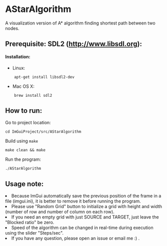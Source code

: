 # AStarAlgorithm
A visualization version of A* algorithm finding shortest path between two nodes.

## Prerequisite: SDL2 (http://www.libsdl.org):
#### Installation:
- Linux:

```
    apt-get install libsdl2-dev
```
- Mac OS X:
```
    brew install sdl2
```
## How to run:

Go to project location:
```
cd ImGuiProject/src/AStarAlgorithm
```

Build using `make`
```
make clean && make
````

Run the program:
```
./AStarAlgorithm
```

## Usage note:
<li> Because ImGui automatically save the previous position of the frame in a file (imgui.ini), it is better to remove it before running the program.
<li> Please use "Random Grid" button to initialize a grid with height and width (number of row and number of column on each row).
<li> If you need an empty grid with just SOURCE and TARGET, just leave the "Blocked ratio" be zero.
<li> Speed of the algorithm can be changed in real-time during execution using the slider "Steps/sec".
<li> If you have any question, please open an issue or email me :) .
